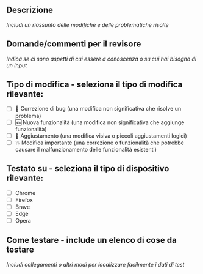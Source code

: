 ## Descrizione

_Includi un riassunto delle modifiche e delle problematiche risolte_

## Domande/commenti per il revisore

_Indica se ci sono aspetti di cui essere a conoscenza o su cui hai bisogno di un input_

## Tipo di modifica - seleziona il tipo di modifica rilevante:

- [ ] 🐛 Correzione di bug (una modifica non significativa che risolve un problema)
- [ ] 🆕 Nuova funzionalità (una modifica non significativa che aggiunge funzionalità)
- [ ] 💄 Aggiustamento (una modifica visiva o piccoli aggiustamenti logici)
- [ ] 💥 Modifica importante (una correzione o funzionalità che potrebbe causare il malfunzionamento delle funzionalità esistenti)

## Testato su - seleziona il tipo di dispositivo rilevante:

- [ ] Chrome
- [ ] Firefox
- [ ] Brave
- [ ] Edge
- [ ] Opera 

## Come testare - include un elenco di cose da testare

_Includi collegamenti o altri modi per localizzare facilmente i dati di test_